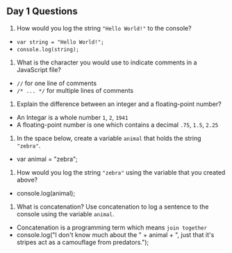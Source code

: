 ## Day 1 Questions

1. How would you log the string `"Hello World!"` to the console?
  * ``var string = "Hello World!";``
  * ``console.log(string);``

1. What is the character you would use to indicate comments in a JavaScript file?
  * ``//`` for one line of comments
  * ``/* ... */`` for multiple lines of comments

1. Explain the difference between an integer and a floating-point number?
  * An Integar is a whole number ``1``, ``2``, ``1941``
  * A floating-point number is one which contains a decimal ``.75``, ``1.5``, ``2.25``
1. In the space below, create a variable `animal` that holds the string `"zebra"`.
  * var animal = "zebra";

1. How would you log the string `"zebra"` using the variable that you created above?
  * console.log(animal);

1. What is concatenation? Use concatenation to log a sentence to the console using the variable `animal`.
  * Concatenation is a programming term which means ``join together``
  * console.log("I don't know much about the " + animal +  ", just that it's stripes act as a camouflage from predators.");
